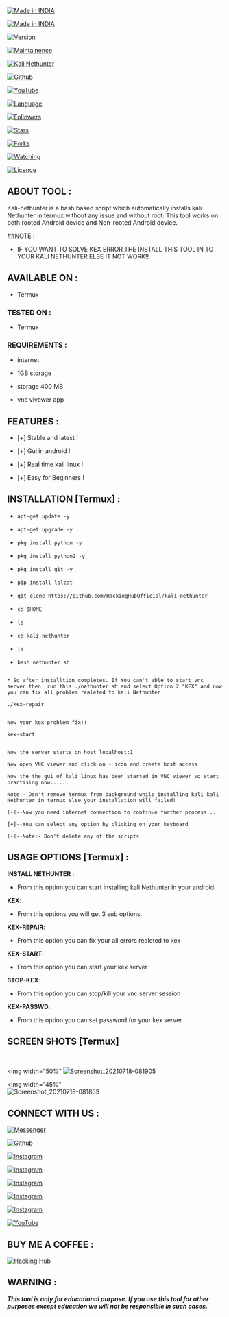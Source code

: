 <p align="center">

<a href="https://bit.ly/2P2gMi3"><img title="Made in INDIA" src="https://img.shields.io/badge/MADE%20IN-INDIA-SCRIPT?colorA=%23ff8100&colorB=%23017e40&colorC=%23ff0000&style=for-the-badge"></a>

</p>

<p align="center">

<a href="https://bit.ly/2P2gMi3"><img title="Made in INDIA" src="https://img.shields.io/badge/Tool-Kali-Nethunter-green.svg"></a>

<a href="https://bit.ly/2P2gMi3"><img title="Version" src="https://img.shields.io/badge/Version-1.0-green.svg?style=flat-square"></a>

<a href="https://bit.ly/2P2gMi3"><img title="Maintainence" src="https://img.shields.io/badge/Maintained%3F-yes-green.svg"></a>

</p>

<p align="center">

<a href="https://bit.ly/2P2gMi3"><img title="Kali Nethunter" src="https://user-images.githubusercontent.com/49580304/96665175-27e6c280-1309-11eb-9f3c-b950e0af5060.jpg"></a>

</p>

<p align="center">

<a href="https://github.com/HackingHubOfficial"><img title="Github" src="https://img.shields.io/badge/noob-hackers-brightgreen?style=for-the-badge&logo=github"></a>

<a href="https://rebrand.ly/HackingHubOfficial"><img title="YouTube" src="https://img.shields.io/badge/YouTube-Noob Hackers-red?style=for-the-badge&logo=Youtube"></a>

</p>

<p align="center">

<a href="https://github.com/HackingHubOfficial"><img title="Language" src="https://img.shields.io/badge/Made%20with-Bash-1f425f.svg?v=103"></a>

<a href="https://github.com/HackingHubOfficial"><img title="Followers" src="https://img.shields.io/github/followers/noob-hackers?color=blue&style=flat-square"></a>

<a href="https://github.com/noob-hackers"><img title="Stars" src="https://img.shields.io/github/stars/noob-hackers/kalimux?color=red&style=flat-square"></a>

<a href="https://github.com/HackingHubOfficial"><img title="Forks" src="https://img.shields.io/github/forks/noob-hackers/kalimux?color=red&style=flat-square"></a>

<a href="https://github.com/HackingHubOfficial"><img title="Watching" src="https://img.shields.io/github/watchers/noob-hackers/kali-nethunter?label=Watchers&color=blue&style=flat-square"></a>

<a href="https://github.com/HackingHubOfficial"><img title="Licence" src="https://img.shields.io/badge/License-MIT-blue.svg"></a>

</p>

## ABOUT TOOL :

Kali-nethunter is a bash based script which automatically installs kali Nethunter in termux without any issue and without root. This tool works on both rooted Android device and Non-rooted Android device.

 
##NOTE :

* IF YOU WANT TO SOLVE KEX ERROR THE INSTALL THIS TOOL IN TO YOUR KALI NETHUNTER ELSE IT NOT WORK!!

## AVAILABLE ON :

* Termux

### TESTED ON :

* Termux

### REQUIREMENTS :

* internet

* 1GB storage

* storage 400 MB

* vnc vivewer app

## FEATURES :

* [+] Stable and latest !

* [+] Gui in android !

* [+] Real time kali linux !

* [+] Easy for Beginners !

## INSTALLATION [Termux] :

* `apt-get update -y`

* `apt-get upgrade -y`

* `pkg install python -y`

* `pkg install python2 -y`

* `pkg install git -y`

* `pip install lolcat`

* `git clone https://github.com/HackingHubOfficial/kali-nethunter`

* `cd $HOME`

* `ls`

* `cd kali-nethunter`

* `ls`

* `bash nethunter.sh`

```

* So after installtion completes. If You can't able to start vnc server then  run this ./nethunter.sh and select Option 2 "KEX" and now you can fix all problem realeted to kali Nethunter

```

`./kex-repair`

```

Now your kex problem fix!!

```

`kex-start`

```

Now the server starts on host localhost:1

Now open VNC viewer and click on + icon and create host access

Now the the gui of kali linux has been started in VNC viewer so start practising now......

Note:- Don't remove termux from background while installing kali kali Nethunter in termux else your installation will failed!

[+]--Now you need internet connection to continue further process...

[+]--You can select any option by clicking on your keyboard

[+]--Note:- Don't delete any of the scripts 

```

## USAGE OPTIONS [Termux] :

__INSTALL NETHUNTER__ :

- From this option you can start installing kali Nethunter in your android.

__KEX__:

- From this options you will get 3 sub options.

__KEX-REPAIR__:

- From this option you can fix your all errors realeted to kex

__KEX-START__:

- From this option you can start your kex server

__STOP-KEX__:

- From this option you can stop/kill your vnc server session

__KEX-PASSWD__:

- From this option you can set password for your kex server

## SCREEN SHOTS [Termux]

<br>
<p align="center">

<img width="50%"
![Screenshot_20210718-081905](https://user-images.githubusercontent.com/87463226/126054096-faeae054-0fb6-450a-999c-1c6877f91f1b.png)

<img width="45%"   
![Screenshot_20210718-081859](https://user-images.githubusercontent.com/87463226/126054099-ee4c7f0c-8e45-4095-878d-cc97eb447000.png)
</p>



## CONNECT WITH US :

[![Messenger](https://img.shields.io/badge/Chat-Messenger-blue?style=for-the-badge&logo=messenger)](https://rebrand.ly/fbmsnger)

<a href="https://rebrand.ly/githubprof"><img title="Github" src="https://img.shields.io/badge/HackingHubOfficial-brightgreen?style=for-the-badge&logo=github"></a>

[![Instagram](https://img.shields.io/badge/INSTAGRAM-FOLLOW-red?style=for-the-badge&logo=instagram)](https://rebrand.ly/insgrm)

[![Instagram](https://img.shields.io/badge/WEBSITE-VISIT-yellow?style=for-the-badge&logo=blogger)](https://rebrand.ly/hacking-hub-official.blogspot.com)

[![Instagram](https://img.shields.io/badge/LINKEDIN-CONNECT-red?style=for-the-badge&logo=linkedin)](https://rebrand.ly/linkedinprof)



[![Instagram](https://img.shields.io/badge/TELEGRAM-CHANNEL-red?style=for-the-badge&logo=telegram)](https://rebrand.ly/t.me/Hacking_Hub_official)

[![Instagram](https://img.shields.io/badge/WHATSAPP-JOINGROUP-red?style=for-the-badge&logo=whatsapp)](https://chat.whatsapp.com/D1elMlx3oLLJviN3XJo83r)

<a href="https://rebrand.ly/Hacking Hub"><img title="YouTube" src="https://img.shields.io/badge/YouTube-Hacking Hub-red?style=for-the-badge&logo=Youtube"></a>

## BUY ME A COFFEE :

<p align="center">

<a href="https://rebrand.ly/BuyCoffee"><img title="Hacking Hub" src="https://camo.githubusercontent.com/ae8af018f80649f3d379eb23dbf59acceaffa24e/68747470733a2f2f6c69626572617061792e636f6d2f6173736574732f776964676574732f646f6e6174652e737667"></a>

</p>

## WARNING : 

***This tool is only for educational purpose. If you use this tool for other purposes except education we will not be responsible in such cases.***

